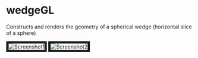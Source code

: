 wedgeGL
=======

Constructs and renders the geometry of a spherical wedge (horizontal slice of a sphere)

<img src="http://i.imgur.com/hQ5vl.jpg" alt="Screenshot1" border="6" >
<img src="http://i.imgur.com/JUXYKhV.png" alt="Screenshot2" border="6">
